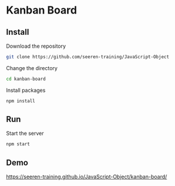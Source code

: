 # Kanban Board

## Install

Download the repository

```bash
git clone https://github.com/seeren-training/JavaScript-Object
```

Change the directory

```bash
cd kanban-board
```
Install packages

```bash
npm install
```

## Run

Start the server

```bash
npm start
```

## Demo

https://seeren-training.github.io/JavaScript-Object/kanban-board/







